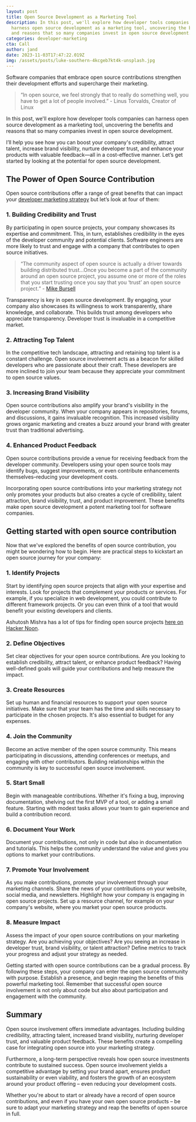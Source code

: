 ```yaml
---
layout: post
title: Open Source Development as a Marketing Tool
description: In this post, we'll explore how developer tools companies can
  harness open source development as a marketing tool, uncovering the benefits
  and reasons that so many companies invest in open source development.
categories: developer-marketing
cta: Call
author: jand
date: 2023-11-03T17:47:22.019Z
img: /assets/posts/luke-southern-4kcgeb7kt4k-unsplash.jpg
---
```

Software companies that embrace open source contributions strengthen their development efforts and supercharge their marketing. 

> “In open source, we feel strongly that to really do something well, you have to get a lot of people involved.” - Linus Torvalds, Creator of Linux

In this post, we'll explore how developer tools companies can harness open source development as a marketing tool, uncovering the benefits and reasons that so many companies invest in open source development.

I’ll help you see how you can boost your company's credibility, attract talent, increase brand visibility, nurture developer trust, and enhance your products with valuable feedback—all in a cost-effective manner. Let’s get started by looking at the potential for open source development.

## The Power of Open Source Contribution

Open source contributions offer a range of great benefits that can impact your [developer marketing strategy](https://draft.dev/learn/developer-marketing) but let’s look at four of them:

### 1. Building Credibility and Trust

By participating in open source projects, your company showcases its expertise and commitment. This, in turn, establishes credibility in the eyes of the developer community and potential clients. Software engineers are more likely to trust and engage with a company that contributes to open source initiatives.

> “The community aspect of open source is actually a driver towards building distributed trust…Once you become a part of the community around an open source project, you assume one or more of the roles that you start trusting once you say that you ‘trust’ an open source project.” - [Mike Bursell](https://opensource.com/article/21/1/open-source-distributed-trust)

Transparency is key in open source development. By engaging, your company also showcases its willingness to work transparently, share knowledge, and collaborate. This builds trust among developers who appreciate transparency. Developer trust is invaluable in a competitive market.

### 2. Attracting Top Talent

In the competitive tech landscape, attracting and retaining top talent is a constant challenge. Open source involvement acts as a beacon for skilled developers who are passionate about their craft. These developers are more inclined to join your team because they appreciate your commitment to open source values.

### 3. Increasing Brand Visibility

Open source contributions also amplify your brand's visibility in the developer community. When your company appears in repositories, forums, and discussions, it gains invaluable recognition. This increased visibility grows organic marketing and creates a buzz around your brand with greater trust than traditional advertising.

### 4. Enhanced Product Feedback

Open source contributions provide a venue for receiving feedback from the developer community. Developers using your open source tools may identify bugs, suggest improvements, or even contribute enhancements themselves–reducing your development costs.

Incorporating open source contributions into your marketing strategy not only promotes your products but also creates a cycle of credibility, talent attraction, brand visibility, trust, and product improvement. These benefits make open source development a potent marketing tool for software companies.

## Getting started with open source contribution

Now that we've explored the benefits of open source contribution, you might be wondering how to begin. Here are practical steps to kickstart an open source journey for your company:

### 1. Identify Projects

Start by identifying open source projects that align with your expertise and interests. Look for projects that complement your products or services. For example, if you specialize in web development, you could contribute to different framework projects. Or you can even think of a tool that would benefit your existing developers and clients.

Ashutosh Mishra has a lot of tips for finding open source projects [here on Hacker Noon](https://hackernoon.com/how-to-find-open-source-projects-for-beginners).

### 2. Define Objectives

Set clear objectives for your open source contributions. Are you looking to establish credibility, attract talent, or enhance product feedback? Having well-defined goals will guide your contributions and help measure the impact.

### 3. Create Resources

Set up human and financial resources to support your open source initiatives. Make sure that your team has the time and skills necessary to participate in the chosen projects. It's also essential to budget for any expenses.

### 4. Join the Community

Become an active member of the open source community. This means participating in discussions, attending conferences or meetups, and engaging with other contributors. Building relationships within the community is key to successful open source involvement.

### 5. Start Small

Begin with manageable contributions. Whether it's fixing a bug, improving documentation, shelving out the first MVP of a tool, or adding a small feature. Starting with modest tasks allows your team to gain experience and build a contribution record.

### 6. Document Your Work

Document your contributions, not only in code but also in documentation and tutorials. This helps the community understand the value and gives you options to market your contributions.

### 7. Promote Your Involvement

As you make contributions, promote your involvement through your marketing channels. Share the news of your contributions on your website, social media, and newsletters. Highlight how your company is engaging in open source projects. Set up a resource channel, for example on your company's website, where you market your open source products.

### 8. Measure Impact

Assess the impact of your open source contributions on your marketing strategy. Are you achieving your objectives? Are you seeing an increase in developer trust, brand visibility, or talent attraction? Define metrics to track your progress and adjust your strategy as needed.

Getting started with open source contributions can be a gradual process. By following these steps, your company can enter the open source community with purpose. Establish a presence, and begin reaping the benefits of this powerful marketing tool. Remember that successful open source involvement is not only about code but also about participation and engagement with the community.

## Summary

Open source involvement offers immediate advantages. Including building credibility, attracting talent, increased brand visibility, nurturing developer trust, and valuable product feedback. These benefits create a compelling case for integrating open source into your marketing strategy.

Furthermore, a long-term perspective reveals how open source investments contribute to sustained success. Open source involvement yields a competitive advantage by setting your brand apart, ensures product sustainability or even viability, and fosters the growth of an ecosystem around your product offering – even reducing your development costs.

Whether you're about to start or already have a record of open source contributions, and even if you have your own open source products – be sure to adapt your marketing strategy and reap the benefits of open source in full.